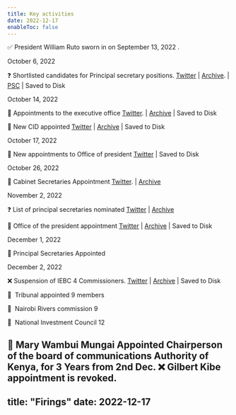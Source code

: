 ```yaml
---
title: Key activities
date: 2022-12-17
enableToc: false
---
```


✅  President William Ruto sworn in on September 13, 2022 . 

October 6, 2022 

❓ Shortlisted candidates for Principal secretary positions. [Twitter](https://twitter.com/OliverMathenge/status/1578092841284296704/)  |  [Archive](https://archive.ph/zcOxU). |  [PSC](https://www.publicservice.go.ke/index.php/media-center/2/200-shortlisted-candidates-for-the-position-of-principal-secretary-in-the-public-service)  | Saved to Disk

October 14, 2022 

🤝 Appointments to the executive office [Twitter](https://twitter.com/OliverMathenge/status/1580919005111406593). |  [Archive](https://web.archive.org/web/20221204102207/https://twitter.com/OliverMathenge/status/1580919005111406593)  | Saved to Disk

🤝 New CID appointed [Twitter](https://twitter.com/OliverMathenge/status/1581163242503536641)   |  [Archive](https://web.archive.org/web/2/https://twitter.com/OliverMathenge/status/1581163242503536641)  |  Saved to Disk

October 17, 2022 

🤝 New appointments to Office of president [Twitter](https://twitter.com/OliverMathenge/status/1582034645935591428) | Saved to Disk

October 26, 2022 

🤝 Cabinet Secretaries Appointment [Twitter](https://twitter.com/OliverMathenge/status/1585315815012052993).  |  [Archive](https://web.archive.org/web/20221204103400/https://twitter.com/OliverMathenge/status/1585315815012052993)

November 2, 2022 

❓ List of principal secretaries nominated [Twitter](https://twitter.com/OliverMathenge/status/1587748306788261889) | [Archive](https://web.archive.org/web/2/https://twitter.com/OliverMathenge/status/1587748306788261889)

🤝 Office of the president appointment [Twitter](https://twitter.com/HusseinMohamedg/status/1587824080966893570)  | [Archive](https://web.archive.org/web/20221204105743/https://twitter.com/HusseinMohamedg/status/1587824080966893570) | Saved to Disk

December 1, 2022 

🤝 Principal Secretaries Appointed 

December 2, 2022 

❌ Suspension of IEBC 4 Commissioners.  [Twitter](https://twitter.com/HusseinMohamedg/status/1598602199520665604)  | [Archive](https://web.archive.org/web/20221204095850/https://twitter.com/HusseinMohamedg/status/1598602199520665604) | Saved to Disk

🤝  Tribunal appointed  9 members

🤝  Nairobi Rivers commission 9

🤝  National Investment Council 12  

🤝  Mary Wambui Mungai Appointed Chairperson of the board of communications Authority of Kenya, for 3 Years from 2nd Dec. ❌ Gilbert Kibe appointment is revoked. 
---
title: "Firings"
date: 2022-12-17
---
